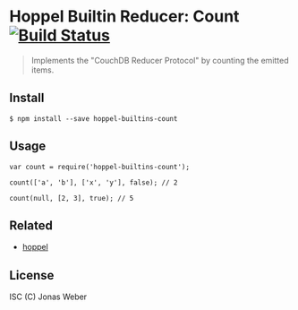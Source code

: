
Hoppel Builtin Reducer: Count [![Build Status](https://travis-ci.org/thriqon/hoppel-builtins-count.svg)](https://travis-ci.org/thriqon/hoppel-builtins-count)
=============================

> Implements the "CouchDB Reducer Protocol" by counting the emitted items.

## Install

    $ npm install --save hoppel-builtins-count

## Usage

    var count = require('hoppel-builtins-count');

    count(['a', 'b'], ['x', 'y'], false); // 2

    count(null, [2, 3], true); // 5


## Related

* [hoppel](https://github.com/thriqon/hoppel)

## License

ISC (C) Jonas Weber
